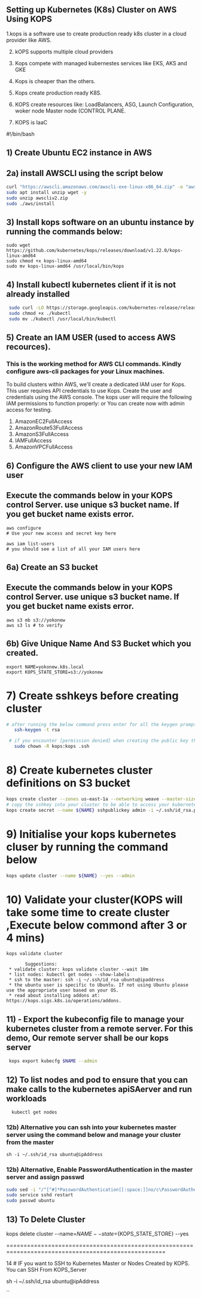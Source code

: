 ## Setting up Kubernetes (K8s) Cluster on AWS Using KOPS

1.kops is a software use to create production ready k8s cluster in a cloud provider like AWS.

2. kOPS supports multiple cloud providers

3. Kops compete with managed kubernestes services like EKS, AKS and GKE

4. Kops is cheaper than the others.

5. Kops create production ready K8S.

6. KOPS create resources like: LoadBalancers, ASG, Launch Configuration, woker node Master node (CONTROL PLANE.

7. KOPS is IaaC

#!/bin/bash
## 1) Create Ubuntu EC2 instance in AWS

 ##  2a) install AWSCLI using the script below
  ```sh
 curl "https://awscli.amazonaws.com/awscli-exe-linux-x86_64.zip" -o "awscliv2.zip"
 sudo apt install unzip wget -y
 sudo unzip awscliv2.zip
 sudo ./aws/install 
 ```
 
## 3) Install kops software on an ubuntu instance by running the commands below:
 	sudo wget https://github.com/kubernetes/kops/releases/download/v1.22.0/kops-linux-amd64
 	sudo chmod +x kops-linux-amd64
 	sudo mv kops-linux-amd64 /usr/local/bin/kops
 
## 4) Install kubectl kubernetes client if it is not already installed
```sh
 sudo curl -LO https://storage.googleapis.com/kubernetes-release/release/$(curl -s https://storage.googleapis.com/kubernetes-release/release/stable.txt)/bin/linux/amd64/kubectl
 sudo chmod +x ./kubectl
 sudo mv ./kubectl /usr/local/bin/kubectl
```
## 5) Create an IAM USER (used to access AWS recources). 
### This is the working method for AWS CLI commands. Kindly configure aws-cli packages for your Linux machines.
To build clusters within AWS, we'll create a dedicated IAM user for Kops. This user requires API credentials to use Kops. Create the user and credentials using the AWS console. The kops user will require the following IAM permissions to function properly: or You can create now with admin access for testing.

1. AmazonEC2FullAccess
2. AmazonRoute53FullAccess
3. AmazonS3FullAccess
4. IAMFullAccess
5. AmazonVPCFullAccess

## 6) Configure the AWS client to use your new IAM user
## Execute the commands below in your KOPS control Server. use unique s3 bucket name. If you get bucket name exists error.
```
aws configure
# Use your new access and secret key here

aws iam list-users
# you should see a list of all your IAM users here
```	
 ## 6a) Create an S3 bucket  
 ## Execute the commands below in your KOPS control Server. use unique s3 bucket name. If you get bucket name exists error.
 	aws s3 mb s3://yokonew
	aws s3 ls # to verify
 
 ## 6b) Give Unique Name And S3 Bucket which you created.
	export NAME=yokonew.k8s.local
	export KOPS_STATE_STORE=s3://yokonew
 

 
 # 7) Create sshkeys before creating cluster
 ```sh
 # after running the below command press enter for all the keygen prompts
    ssh-keygen -t rsa

  # if you encounter [permission denied] when creating the public key then run:
    sudo chown -R kops:kops .ssh
 ```

 # 8) Create kubernetes cluster definitions on S3 bucket
```sh
kops create cluster --zones us-east-1a --networking weave --master-size t2.medium --master-count 1 --node-size t2.medium --node-count=2 ${NAME}
# copy the sshkey into your cluster to be able to access your kubernetes node from the kops server
kops create secret --name ${NAME} sshpublickey admin -i ~/.ssh/id_rsa.pub
```

# 9) Initialise your kops kubernetes cluser by running the command below
```sh
kops update cluster --name ${NAME} --yes --admin
```
# 10) Validate your cluster(KOPS will take some time to create cluster ,Execute below commond after 3 or 4 mins)
```
kops validate cluster
	   
	   Suggestions:
 * validate cluster: kops validate cluster --wait 10m
 * list nodes: kubectl get nodes --show-labels
 * ssh to the master: ssh -i ~/.ssh/id_rsa ubuntu@ipaddress
 * the ubuntu user is specific to Ubuntu. If not using Ubuntu please use the appropriate user based on your OS.
 * read about installing addons at: https://kops.sigs.k8s.io/operations/addons.
```
## 11) - Export the kubeconfig file to manage your kubernetes cluster from a remote server. For this demo, Our remote server shall be our kops server 
```sh
 kops export kubecfg $NAME --admin
```
## 12) To list nodes and pod to ensure that you can make calls to the kubernetes apiSAerver and run workloads
	  kubectl get nodes 

### 12b) Alternative you can ssh into your kubernetes master server using the command below and manage your cluster from the master
    sh -i ~/.ssh/id_rsa ubuntu@ipAddress

### 12b) Alternative, Enable PasswordAuthentication in the master server and assign passwd
```sh
sudo sed -i "/^[^#]*PasswordAuthentication[[:space:]]no/c\PasswordAuthentication yes" /etc/ssh/sshd_config
sudo service sshd restart
sudo passwd ubuntu
```
 
## 13) To Delete Cluster

   kops delete cluster --name=${NAME} --state=${KOPS_STATE_STORE} --yes  
   
====================================================================================================


14 # IF you want to SSH to Kubernetes Master or Nodes Created by KOPS. You can SSH From KOPS_Server

sh -i ~/.ssh/id_rsa ubuntu@ipAddress

  
``
